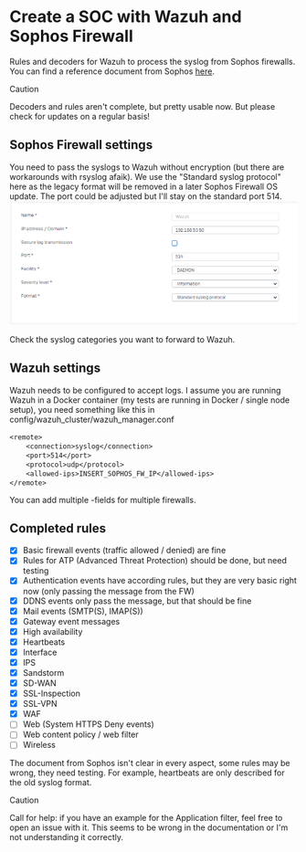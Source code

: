# Create a SOC with Wazuh and Sophos Firewall
Rules and decoders for Wazuh to process the syslog from Sophos firewalls. You can find a reference document from Sophos [here](https://docs.sophos.com/nsg/sophos-firewall/20.0/pdf/sf-syslog-guide-20.0.pdf).

> [!CAUTION]
> Decoders and rules aren't complete, but pretty usable now. But please check for updates on a regular basis!

## Sophos Firewall settings
You need to pass the syslogs to Wazuh without encryption (but there are workarounds with rsyslog afaik). We use the "Standard syslog protocol" here as the legacy format will be removed in a later Sophos Firewall OS update. The port could be adjusted but I'll stay on the standard port 514. 
![Image](images/Sophos.png)

Check the syslog categories you want to forward to Wazuh.

## Wazuh settings
Wazuh needs to be configured to accept logs. I assume you are running Wazuh in a Docker container (my tests are running in Docker / single node setup), you need something like this in config/wazuh_cluster/wazuh_manager.conf

```
<remote>
    <connection>syslog</connection>
    <port>514</port>
    <protocol>udp</protocol>
    <allowed-ips>INSERT_SOPHOS_FW_IP</allowed-ips>
</remote>
```

You can add multiple <allowed-ips>-fields for multiple firewalls.

## Completed rules
- [x] Basic firewall events (traffic allowed / denied) are fine
- [x] Rules for ATP (Advanced Threat Protection) should be done, but need testing
- [X] Authentication events have according rules, but they are very basic right now (only passing the message from the FW)
- [X] DDNS events only pass the message, but that should be fine
- [X] Mail events (SMTP(S), IMAP(S))
- [X] Gateway event messages
- [X] High availability
- [X] Heartbeats
- [X] Interface
- [X] IPS
- [X] Sandstorm
- [X] SD-WAN
- [X] SSL-Inspection
- [X] SSL-VPN
- [X] WAF
- [ ] Web (System HTTPS Deny events)
- [ ] Web content policy / web filter
- [ ] Wireless

The document from Sophos isn't clear in every aspect, some rules may be wrong, they need testing. For example, heartbeats are only described for the old syslog format.

> [!CAUTION]
> Call for help: if you have an example for the Application filter, feel free to open an issue with it. This seems to be wrong in the documentation or I'm not understanding it correctly.